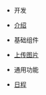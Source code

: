 - 开发
 - [介绍](/README.md)

- 基础组件
 - [上传图片](/components/upload.md)
- 通用功能
 - [日程](/components/schedule.md)